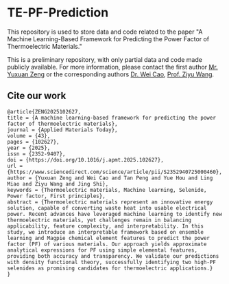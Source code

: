# TE-PF-Prediction
This repository is used to store data and code related to the paper "A Machine Learning-Based Framework for Predicting the Power Factor of Thermoelectric Materials."

This is a preliminary repository, with only partial data and code made publicly available. For more information, please contact the first author [Mr. Yuxuan Zeng](mailto:florian@whu.edu.cn) or the corresponding authors [Dr. Wei Cao](mailto:wei_cao@whu.edu.cn), [Prof. Ziyu Wang](mailto:zywang@whu.edu.cn).

## Cite our work
```
@article{ZENG2025102627,
title = {A machine learning-based framework for predicting the power factor of thermoelectric materials},
journal = {Applied Materials Today},
volume = {43},
pages = {102627},
year = {2025},
issn = {2352-9407},
doi = {https://doi.org/10.1016/j.apmt.2025.102627},
url = {https://www.sciencedirect.com/science/article/pii/S2352940725000460},
author = {Yuxuan Zeng and Wei Cao and Tan Peng and Yue Hou and Ling Miao and Ziyu Wang and Jing Shi},
keywords = {Thermoelectric materials, Machine learning, Selenide, Power factor, First principles},
abstract = {Thermoelectric materials represent an innovative energy solution, capable of converting waste heat into usable electrical power. Recent advances have leveraged machine learning to identify new thermoelectric materials, yet challenges remain in balancing applicability, feature complexity, and interpretability. In this study, we introduce an interpretable framework based on ensemble learning and Magpie chemical element features to predict the power factor (PF) of various materials. Our approach yields approximate analytical expressions for PF using simple elemental features, providing both accuracy and transparency. We validate our predictions with density functional theory, successfully identifying two high-PF selenides as promising candidates for thermoelectric applications.}
}
```
